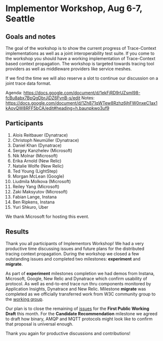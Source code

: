 # Implementor Workshop, Aug 6-7, Seattle

## Goals and notes

The goal of the workshop is to show the current progress of Trace-Context implementations as well as a joint interoperability test suite.  If you come to the workshop you should have a working implementation of Trace-Context based context propagation. The workshop is targeted towards tracing tool providers as well as middleware providers like service meshes.

If we find the time we will also reserve a slot to continue our discussion on a joint trace data format.

Agenda: https://docs.google.com/document/d/1ekFjRD9rUZsmI98-fcBu8abx7BpQgDbrJjDZ6FvnB-s/edit
Notes: https://docs.google.com/document/d/1Zh871qWTew8Rzhz6jhFW0nxeC1ax1kAovQW8RFF5bCA/edit#heading=h.baunpkwo3uf9

## Participants

1. Alois Reitbauer (Dynatrace)
2. Christoph Neumüller (Dynatrace)
3. Daniel Khan (Dynatrace)
4. Sergey Kanzhelev (Microsoft)
5. Nik Molnar (Microsoft)
6. Erika Arnold (New Relic)
7. Natalie Wolfe (New Relic)
8. Ted Young (LightStep)
9. Morgan McLean (Google)
10. Liudmila Molkova (Microsoft)
11. Reiley Yang (Microsoft)
12. Zaki Maksyutov (Microsoft)
13. Fabian Lange, Instana
14. Ben Ripkens, Instana
15. Yuri Shkuro, Uber

We thank Microsoft for hosting this event.

## Results

Thank you all participants of Implementors Workshop! We had a very productive time discussing issues and future plans for the distributed tracing context propagation. During the workshop we closed a few outstanding issues and completed two milestones: **experiment** and **migrate**.

As part of **experiment** milestones completion we had demos from Instana, Microsoft, Google, New Relic and Dynatrace which confirm usability of protocol. As well as end-to-end trace run thru components monitored by Application Insights, Dynatrace and New Relic. Milestone **migrate** was completed as we officially transferred work from W3C community group to the [working group](https://www.w3.org/2018/distributed-tracing/).

Our plan is to close the remaining of [issues](https://github.com/w3c/distributed-tracing/milestone/4) for the **First Public Working Draft** this month. For the **Candidate Recommendation** milestone we agreed to draft how binary, AMQP and MQTT protocols might look like to confirm that proposal is universal enough.

Thank you again for productive discussions and contributions!